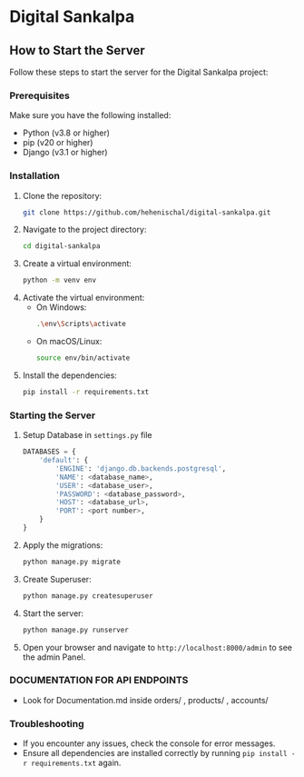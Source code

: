# Digital Sankalpa

## How to Start the Server

Follow these steps to start the server for the Digital Sankalpa project:

### Prerequisites

Make sure you have the following installed:
- Python (v3.8 or higher)
- pip (v20 or higher)
- Django (v3.1 or higher)

### Installation

1. Clone the repository:
    ```sh
    git clone https://github.com/hehenischal/digital-sankalpa.git
    ```
2. Navigate to the project directory:
    ```sh
    cd digital-sankalpa
    ```
3. Create a virtual environment:
    ```sh
    python -m venv env
    ```
4. Activate the virtual environment:
    - On Windows:
        ```sh
        .\env\Scripts\activate
        ```
    - On macOS/Linux:
        ```sh
        source env/bin/activate
        ```
5. Install the dependencies:
    ```sh
    pip install -r requirements.txt
    ```

### Starting the Server
1. Setup Database in `settings.py` file
    ```py 
    DATABASES = {
        'default': {
            'ENGINE': 'django.db.backends.postgresql',
            'NAME': <database_name>,
            'USER': <database_user>,
            'PASSWORD': <database_password>,
            'HOST': <database_url>,
            'PORT': <port number>,
        }
    }
    ```

2. Apply the migrations:
    ```sh
    python manage.py migrate
    ```
3. Create Superuser:
    ```sh
    python manage.py createsuperuser
    ```
4. Start the server:
    ```sh
    python manage.py runserver
    ```
5. Open your browser and navigate to `http://localhost:8000/admin` to see the admin Panel.

### DOCUMENTATION FOR API ENDPOINTS
- Look for Documentation.md inside orders/ , products/ , accounts/ 

### Troubleshooting

- If you encounter any issues, check the console for error messages.
- Ensure all dependencies are installed correctly by running `pip install -r requirements.txt` again.

